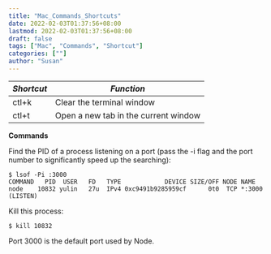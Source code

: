 ```yaml
---
title: "Mac_Commands_Shortcuts"
date: 2022-02-03T01:37:56+08:00
lastmod: 2022-02-03T01:37:56+08:00
draft: false
tags: ["Mac", "Commands", "Shortcut"]
categories: [""]
author: "Susan"
---
```

<!--hiddenFromHomePage: true-->


| *Shortcut* | *Function* |
| --- | --- |
| ctl+k | Clear the terminal window |
| ctl+t | Open a new tab in the current window |


**Commands**

Find the PID of a process listening on a port (pass the -i flag and the port number to significantly speed up the searching):
```shell
$ lsof -Pi :3000
COMMAND   PID  USER   FD   TYPE            DEVICE SIZE/OFF NODE NAME
node    10832 yulin   27u  IPv4 0xc9491b9285959cf      0t0  TCP *:3000 (LISTEN)
```
Kill this process:
```shell
$ kill 10832
```
Port 3000 is the default port used by Node.